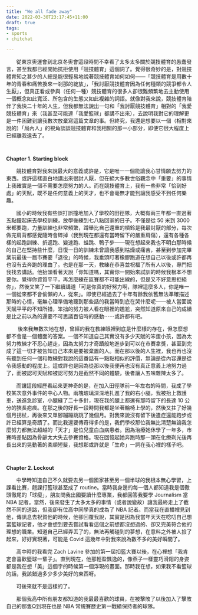 ```yaml
---
title: "We all fade away"
date: 2022-03-30T23:17:45+11:00
draft: true
tags:
- sports
- chitchat

---
```


&nbsp; &nbsp; &nbsp; &nbsp;從東京奧運會到北京冬奧會這段時間不幸看了太多太多關於競技體育的愚蠢發言，甚至我都已經開始抗拒使用「競技體育」這個詞了。覺得很奇妙的是，對競技體育知之甚少的人總是能很輕易地說著競技體育如何如何——「競技體育是用數十年的青春和痛苦換來一剎那的綻放」，「我討厭競技體育因為任何種類的競爭都令人生厭」，但真正看或參與（任何一種）競技體育的很多人卻很難頻繁地去主動使用一個概念如此寬泛、所包含的生態又如此複雜的詞語。就像對我來說，競技體育陪伴了我快二十年的人生，但我都無法說出一句和「我討厭競技體育」相對的「我愛競技體育」來（我甚至可能連「我愛籃球」都講不出來），去說明我對它的理解更是一件困難到讓我數次放棄寫這篇文章的事。但終究，我還是想要以一個（相對來說的）「局內人」的視角談談競技體育和我相關的那一小部分，即便它很大程度上已經離我遠去了。

&nbsp; &nbsp; <br>



**Chapter 1. Starting block**

&nbsp; &nbsp; &nbsp; &nbsp;競技體育對我來說最大的意義或許是，它是唯一一個能讓我心甘情願去努力的東西。或許這樣直白地講出來很討人厭，但在絕大多數世俗觀念中「重要」的事情上我確實是一個不需要怎麼努力的人。而在競技體育上，我有一些非常「恰到好處」的天賦，既不是任何意義上的天才，也不會毫無才能到讓我感受不到任何樂趣。

&nbsp; &nbsp; &nbsp; &nbsp;國小的時候我有些誤打誤撞地加入了學校的田徑隊，大概有兩三年都一直過著五點鐘起床去學校訓練，放學後練到七八點回家的日子。不僅是從 50 米到 3000 米都要跑，力量訓練也非常頻繁，蹲舉比自己還重的槓鈴是我最討厭的部分，每次做完肩背都感覺隨時會碎掉（我到現在都還有當時留下的嚴重肩傷），還有各種各樣的起跑訓練、折返跑、變速跑、蛙跳、鴨子步——現在想起來我也不明白那時候的自己在堅持些什麼，日復一日的訓練未曾讓我感到枯燥或痛苦，甚至到參加完畢業前最後一屆市賽要「退役」的時候，我垂頭盯著橡膠跑道在想自己以後或許都再也沒有去奔跑的理由了。也是在那一天，教練在恭喜並祝福了所有人以後，專門把我找去講話。他抬頭看著天說「你知道嗎，其實你一開始來試訓的時候我根本不想要你。覺得你資質平平，再怎麼練在區賽都不可能出線的，但是又不好意思拒絕你」，然後又笑了一下繼續講道「可是你真的好努力啊，隊裡這麼多人，你是唯一一個從來都不會偷懶的人，從來」。即使已經過去了十年有餘我依舊無法準確描述那時的心情，毫無心理準備地聽到那些話的我當時到底在哭什麼呢——被人當面說天賦平平的不知所措，笨拙的努力被人看在眼裡的尷尬，突然知道原來自己的成績是比之前以為的還要不可思議百倍時的感動⋯⋯或許都有吧。

&nbsp; &nbsp; &nbsp; &nbsp; 後來我無數次地在想，曾經的我在教練眼裡到底是什麼樣的存在，但怎麼想都不會是一個體面的答案。一個不知道自己其實沒有多少天賦的笨蛋小孩，因為太努力教練才不忍心趕走，因為太努力才奇蹟般地進步到可以在市賽拿獎，甚至到完成了這一切才被告知自己本來是要被棄置的人。而在那以後的人生裡，我也再也沒有聽到任何一個和教練對我說的這番話有一點點相似的評價，無論是從內容還是從令我感動的程度上。這或許也是因為從那以後我便再也沒有真正意義上地努力過了，而被認可天賦和被認可努力是截然不同的體驗，後者讓人五味雜陳太多了。

&nbsp; &nbsp; &nbsp; &nbsp;而讓這段經歷看起來更神奇的是，在加入田徑隊前一年左右的時間，我成了學校某次意外事件的中心人物。兩塊玻璃深深地扎進了我的右小腿，我被抬上救護車，送進急診室，小腿縫了二十多針，現在我的腿上都還有那時留下的長達 10 公分的狹長疤痕。在那之後的好長一段時間我都是坐著輪椅上學的，然後又拄了好幾個月拐杖，再後來又單腳蹦蹦跳跳了幾個月。對我來說沒有留下後遺症還能跑步或許已經算是奇蹟了。而比我還要傳奇得多的是，我們學校那位我無比清楚無論我怎麼努力都無法超越的「天才」是位兒童白血病患者。因為治療她休學了一年多，市賽時差點因為骨齡太大失去參賽資格。現在回憶起她奔跑時那一頭在化療剃光後再長出來的晃動著的柔順短髮，我想那或許就是「生命」一詞在我心裡的樣子吧。

&nbsp; &nbsp; <br>



**Chapter 2.  Lockout**

&nbsp; &nbsp; &nbsp; &nbsp;中學時知道自己不久就要去另一個國家甚至另一個半球的我根本無心學習，上課看比賽，翹課打籃球甚至成了 routine。當時我身邊的每一個人都知道我是個徹頭徹尾的「球癡」，朋友問我出國要讀什麼專業，我都回答我要學 Journalism 當 NBA 記者。當然，後來發生了太多太多的事情（或者說變故）讓我最終走上了截然不同的道路，但我卻有位高中同學真的成為了 NBA 記者。而當我在直播裡見到他，傳訊息去祝賀他的時候，他卻回覆我說，其實是因為我當年天天在唸叨自己想當籃球記者，他才會想到要去嘗試看看這個之前想都沒想過的、卻又完美符合他的理想的職業。知道自己已經弄丟了的，無法再觸碰到的夢想，在意料之外被人撿了起來，好好實現著，可能是 Covid 這幾年中對我來說為數不多的美好瞬間了。

&nbsp; &nbsp; &nbsp; &nbsp;高中時的我看完 Zach Lavine 參加的第一屆扣籃大賽以後，在心裡想「我肯定會喜歡籃球一輩子」。直到現在，他那輕盈飄逸的，像燕子一樣靈巧滑翔的身姿都是我在想「美」這個字的時候第一個浮現的畫面。那時我在想，如果我不看籃球的話，我該錯過多少多少美好的東西呀。

&nbsp; &nbsp; &nbsp; &nbsp;可後來就不是這樣的了。

&nbsp; &nbsp; &nbsp; &nbsp;那個我高中所有朋友都知道的我最最喜歡的球員，在被擊敗了以後加入了擊敗自己的那隻Ω到現在也是 NBA 常規賽歷史第一戰績保持者的球隊。
